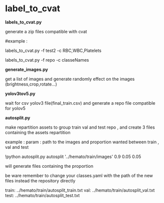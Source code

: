 # label_to_cvat

**labels_to_cvat.py**

generate a zip files compatible with cvat

#example :

labels_to_cvat.py -f test2 -c RBC,WBC,Platelets 


labels_to_cvat.py -f repo -c classeNames

**generate_images.py**

get a list of images and generate randomly effect on the images (brightness,crop,rotate...)

**yolov3tov5.py**

wait for csv yolov3 file(final_train.csv) and generate a repo file compatible for yolov5

**autosplit.py**

make repartition assets to group train val and test repo , and create 3 files containing the assets repartition

example :
param : path to the images and proportion wanted between train , val and test

!python autosplit.py autosplit '../hemato/train/images' 0.9 0.05 0.05

will generate files containing the proportion

be ware remember to change your classes.yaml with the path of the new files instead the repository directly

train: ../hemato/train/autosplit_train.txt
val: ../hemato/train/autosplit_val.txt
test: ../hemato/train/autosplit_test.txt







 
 
